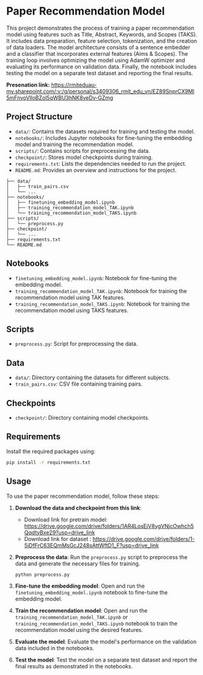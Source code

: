 # Paper Recommendation Model

This project demonstrates the process of training a paper recommendation model using features such as Title, Abstract, Keywords, and Scopes (TAKS). It includes data preparation, feature selection, tokenization, and the creation of data loaders. The model architecture consists of a sentence embedder and a classifier that incorporates external features (Aims & Scopes). The training loop involves optimizing the model using AdamW optimizer and evaluating its performance on validation data. Finally, the notebook includes testing the model on a separate test dataset and reporting the final results.

**Presenation link:** https://rmiteduau-my.sharepoint.com/:v:/g/personal/s3409306_rmit_edu_vn/EZ89SnprCX9Ml5mFnvoVlloBZol5qWBU3hNK8veDv-GZmg 

## Project Structure
- `data/`: Contains the datasets required for training and testing the model.
- `notebooks/`: Includes Jupyter notebooks for fine-tuning the embedding model and training the recommendation model.
- `scripts/`: Contains scripts for preprocessing the data.
- `checkpoint/`: Stores model checkpoints during training.
- `requirements.txt`: Lists the dependencies needed to run the project.
- `README.md`: Provides an overview and instructions for the project.
```
├── data/
│   ├── train_pairs.csv
│   └── ...
├── notebooks/
│   ├── finetuning_embedding_model.ipynb
│   ├── training_recommendation_model_TAK.ipynb
│   └── training_recommendation_model_TAKS.ipynb
├── scripts/
│   └── preprocess.py
├── checkpoint/
│   └── ...
├── requirements.txt
└── README.md
```

## Notebooks

- `finetuning_embedding_model.ipynb`: Notebook for fine-tuning the embedding model.
- `training_recommendation_model_TAK.ipynb`: Notebook for training the recommendation model using TAK features.
- `training_recommendation_model_TAKS.ipynb`: Notebook for training the recommendation model using TAKS features.

## Scripts

- `preprocess.py`: Script for preprocessing the data.

## Data

- `data/`: Directory containing the datasets for different subjects.
- `train_pairs.csv`: CSV file containing training pairs.

## Checkpoints

- `checkpoint/`: Directory containing model checkpoints.

## Requirements

Install the required packages using:

```sh
pip install -r requirements.txt
```
## Usage

To use the paper recommendation model, follow these steps:

1. **Download the data and checkpoint from this link**:
    - Download link for pretrain model: https://drive.google.com/drive/folders/1AR4LosEjV8ygVNjcOwhch5QqdtyBxe29?usp=drive_link
    - Download link for dataset : https://drive.google.com/drive/folders/1-5iDfFrC63EQmMsGcJ248sAttWftD1_F?usp=drive_link 

2. **Preprocess the data**:
    Run the `preprocess.py` script to preprocess the data and generate the necessary files for training.

    ```sh
    python preprocess.py
    ```

3. **Fine-tune the embedding model**:
    Open and run the `finetuning_embedding_model.ipynb` notebook to fine-tune the embedding model.

4. **Train the recommendation model**:
    Open and run the `training_recommendation_model_TAK.ipynb` or `training_recommendation_model_TAKS.ipynb` notebook to train the recommendation model using the desired features.

5. **Evaluate the model**:
    Evaluate the model's performance on the validation data included in the notebooks.

6. **Test the model**:
    Test the model on a separate test dataset and report the final results as demonstrated in the notebooks.
